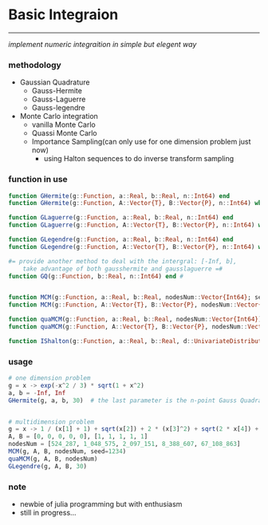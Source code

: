 # Basic Integraion
---
*implement numeric integraition in simple but elegent way*

### methodology
- Gaussian Quadrature
    - Gauss-Hermite
    - Gauss-Laguerre
    - Gauss-legendre
- Monte Carlo integration
    - vanilla Monte Carlo
    - Quassi Monte Carlo
    - Importance Sampling(can only use for one dimension problem just now)
        - using Halton sequences to do inverse transform sampling


### function in use
```julia
function GHermite(g::Function, a::Real, b::Real, n::Int64) end
function GHermite(g::Function, A::Vector{T}, B::Vector{P}, n::Int64) where {T<:Real, P<:Real} end

function GLaguerre(g::Function, a::Real, b::Real, n::Int64) end
function GLaguerre(g::Function, A::Vector{T}, B::Vector{P}, n::Int64) where {T<:Real, P<:Real} end

function GLegendre(g::Function, a::Real, b::Real, n::Int64) end
function GLegendre(g::Function, A::Vector{T}, B::Vector{P}, n::Int64) where {T<:Real, P<:Real} end

#= provide another method to deal with the intergral: [-Inf, b],
    take advantage of both gausshermite and gausslaguerre =#
function GQ(g::Function, b::Real, n::Int64) end #


function MCM(g::Function, a::Real, b::Real, nodesNum::Vector{Int64}; seed) end
function MCM(g::Function, A::Vector{T}, B::Vector{P}, nodesNum::Vector{Int64}; seed) where {T<:Real, P<:Real} end

function quaMCM(g::Function, a::Real, b::Real, nodesNum::Vector{Int64}) end
function quaMCM(g::Function, A::Vector{T}, B::Vector{P}, nodesNum::Vector{Int64}) where {T<:Real, P<:Real} end

function IShalton(g::Function, a::Real, b::Real, d::UnivariateDistribution, nodesNum::Vector{Int64}) end
```



### usage
```julia
# one dimension problem
g = x -> exp(-x^2 / 3) * sqrt(1 + x^2)
a, b = -Inf, Inf
GHermite(g, a, b, 30)  # the last parameter is the n-point Gauss Quadrature nodes and weights


# multidimension problem
g = x -> 1 / (x[1] + 1) + sqrt(x[2]) + 2 * (x[3]^2) + sqrt(2 * x[4]) + cbrt(x[5])
A, B = [0, 0, 0, 0, 0], [1, 1, 1, 1, 1]
nodesNum = [524_287, 1_048_575, 2_097_151, 8_388_607, 67_108_863]
MCM(g, A, B, nodesNum, seed=1234)
quaMCM(g, A, B, nodesNum)
GLegendre(g, A, B, 30)
```

### note
- newbie of julia programming but with enthusiasm
- still in progress...

